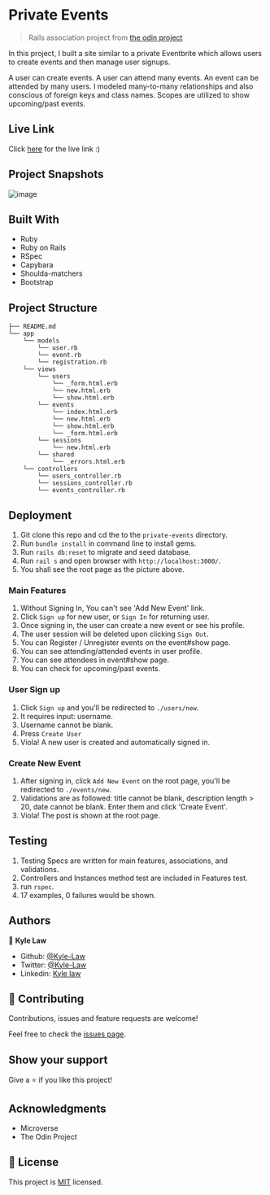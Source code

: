 # Private Events

> Rails association project from [the odin project](https://www.theodinproject.com/courses/ruby-on-rails/lessons/associations)

In this project, I built a site similar to a private Eventbrite which allows users to create events and then manage user signups.

A user can create events. A user can attend many events. An event can be attended by many users. I modeled many-to-many relationships and also conscious of foreign keys and class names. Scopes are utilized to show upcoming/past events.

## Live Link
Click [here](https://kyle-private-events.herokuapp.com/) for the live link :)


## Project Snapshots
![image](https://user-images.githubusercontent.com/55923773/80931634-d051aa80-8ded-11ea-9a8c-7dac9641bae5.png)


## Built With
- Ruby
- Ruby on Rails
- RSpec
- Capybara
- Shoulda-matchers
- Bootstrap

## Project Structure

```
├── README.md
└── app
    └── models
        └── user.rb
        └── event.rb
        └── registration.rb
    └── views
        └── users
            └── _form.html.erb
            └── new.html.erb
            └── show.html.erb
        └── events
            └── index.html.erb
            └── new.html.erb
            └── show.html.erb
            └── _form.html.erb
        └── sessions
            └── new.html.erb
        └── shared
            └── _errors.html.erb
    └── controllers
        └── users_controller.rb
        └── sessions_controller.rb
        └── events_controller.rb

```

## Deployment
1) Git clone this repo and cd the to the `private-events` directory.
2) Run `bundle install` in command line to install gems.
3) Run `rails db:reset` to migrate and seed database.
4) Run `rail s` and open browser with `http://localhost:3000/`.
5) You shall see the root page as the picture above.

### Main Features
1) Without Signing In, You can't see 'Add New Event' link.
2) Click `Sign up` for new user, or `Sign In` for returning user.
3) Once signing in, the user can create a new event or see his profile.
4) The user session will be deleted upon clicking `Sign Out`.
5) You can Register / Unregister events on the event#show page.
6) You can see attending/attended events in user profile.
7) You can see attendees in event#show page.
8) You can check for upcoming/past events. 

### User Sign up
1) Click `Sign up` and you'll be redirected to `./users/new`.
2) It requires input: username.
3) Username cannot be blank.
4) Press `Create User`
5) Viola! A new user is created and automatically signed in.

### Create New Event
1) After signing in, click `Add New Event` on the root page, you'll be redirected to `./events/new`.
2) Validations are as followed: title cannot be blank, description length > 20, date cannot be blank. Enter them and click 'Create Event'.
3) Viola! The post is shown at the root page.

## Testing
1) Testing Specs are written for main features, associations, and validations.
2) Controllers and Instances method test are included in Features test.
3) run `rspec`.
4) 17 examples, 0 failures would be shown.


## Authors

👤 **Kyle Law**

- Github: [@Kyle-Law](https://github.com/Kyle-Law)
- Twitter: [@Kyle-Law](https://twitter.com/ZhunKhing)
- Linkedin: [Kyle law](https://www.linkedin.com/in/kyle-lawzhunkhing/)

## 🤝 Contributing

Contributions, issues and feature requests are welcome!

Feel free to check the [issues page](https://github.com/Kyle-Law/web_scraper/issues?q=is%3Aissue+is%3Aopen+sort%3Aupdated-desc).

## Show your support

Give a ⭐️ if you like this project!

## Acknowledgments

- Microverse
- The Odin Project

## 📝 License

This project is [MIT](LICENSE) licensed.
